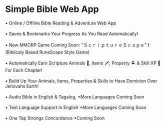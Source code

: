 # Simple Bible Web App
• Online / Offline Bible Reading & Adventure Web App<br><br>
• Saves & Bookmarks Your Progress As You Read Automatically!<br><br>
• New MMORP Game Coming Soon:  "ＳｃｒｉｐｔｕｒｅＳｃａｐｅ" ❗ (Biblicaly Based RuneScape Style Game)<br><br>
• Automatically Earn Scripture Animals 🐅, Items 🗡️, Property 🏝️ & Skill XP 💎 For Each Chapter!<br><br>
• Build Up Your Animals, Items, Properties & Skills to Have Dominion Over Jehovahs Earth!<br><br>
• Audio Bible in English & Tagalog, *More Languages Coming Soon<br><br>
• Text Language Support In English *More Languages Coming Soon<br><br>
• One Tap Strongs Concordance *Coming Soon<br><br>
